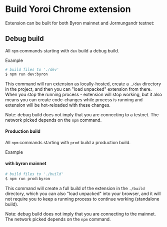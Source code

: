 # Build Yoroi Chrome extension

Extension can be built for both Byron mainnet and Jormungandr testnet:

## Debug build

All `npm` commands starting with `dev` build a debug build.

Example
```bash
# build files to './dev'
$ npm run dev:byron
```

This command will run extension as locally-hosted, create a `./dev` directory in the project, and then you can "load unpacked" extension from there. When you stop the running process - extension will stop working, but it also means you can create code-changes while process is running and extension will be hot-reloaded with these changes.

Note: debug build does not imply that you are connecting to a testnet. The network picked depends on the `npm` command.

#### Production build

All `npm` commands starting with `prod` build a production build.

Example
#### with byron mainnet
```bash
# build files to './build'
$ npm run prod:byron
```

This command will create a full build of the extension in the `./build` directory, which you can also "load unpacked" into your browser, and it will not require you to keep a running process to continue working (standalone build).

Note: debug build does not imply that you are connecting to the mainnet. The network picked depends on the `npm` command.
